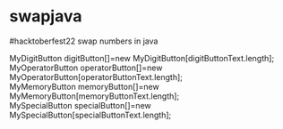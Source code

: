 # swapjava
#hacktoberfest22
swap numbers in java


MyDigitButton digitButton[]=new MyDigitButton[digitButtonText.length];  
MyOperatorButton operatorButton[]=new MyOperatorButton[operatorButtonText.length];  
MyMemoryButton memoryButton[]=new MyMemoryButton[memoryButtonText.length];  
MySpecialButton specialButton[]=new MySpecialButton[specialButtonText.length]; 
